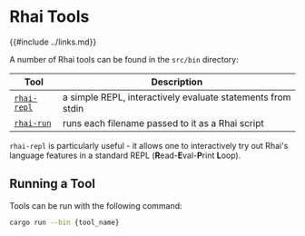 Rhai Tools
==========

{{#include ../links.md}}

A number of Rhai tools can be found in the `src/bin` directory:

| Tool                                              | Description                                                 |
| ------------------------------------------------- | ----------------------------------------------------------- |
| [`rhai-repl`]({{repoTree}}/examples/rhai-repl.rs) | a simple REPL, interactively evaluate statements from stdin |
| [`rhai-run`]({{repoTree}}/examples/rhai-run.rs)   | runs each filename passed to it as a Rhai script            |

`rhai-repl` is particularly useful - it allows one to interactively try out Rhai's
language features in a standard REPL (**R**ead-**E**val-**P**rint **L**oop).


Running a Tool
--------------

Tools can be run with the following command:

```bash
cargo run --bin {tool_name}
```

